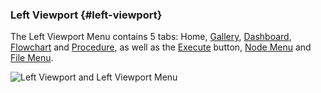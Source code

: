 ### Left Viewport {#left-viewport} <br>

The Left Viewport Menu contains 5 tabs: Home, [Gallery](gallery.md), [Dashboard](dashboard.md), [Flowchart](flowchart.md) and [Procedure](procedure.md), as well as the [Execute](execute.md) button, [Node Menu](node_menu.md) and [File Menu](file_menu.md).

![Left Viewport and Left Viewport Menu](..\..\assets\chapter_1_assets\LeftViewport.png)